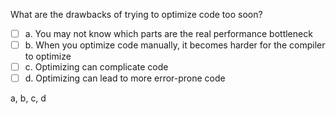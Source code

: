 <panel header="{{ icon_Q_A }} Drawbacks of prepature optimizations">

What are the drawbacks of trying to optimize code too soon?

- [ ] a. You may not know which parts are the real performance bottleneck
- [ ] b. When you optimize code manually, it becomes harder for the compiler to optimize
- [ ] c. Optimizing can complicate code
- [ ] d. Optimizing can lead to more error-prone code

<panel type="seamless" header="{{ icon_A }} Answer" minimized>

a, b, c, d

</panel>
</panel>
